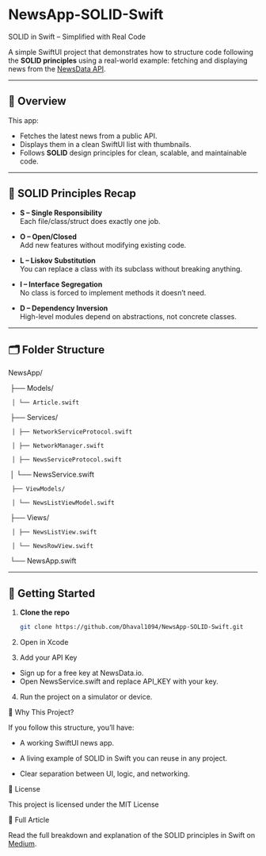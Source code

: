 # NewsApp-SOLID-Swift
SOLID in Swift – Simplified with Real Code

A simple SwiftUI project that demonstrates how to structure code following the **SOLID principles** using a real-world example: fetching and displaying news from the [NewsData API](https://newsdata.io/).

---

## 📖 Overview

This app:
- Fetches the latest news from a public API.
- Displays them in a clean SwiftUI list with thumbnails.
- Follows **SOLID** design principles for clean, scalable, and maintainable code.

---

## 🧩 SOLID Principles Recap

- **S – Single Responsibility**  
  Each file/class/struct does exactly one job.

- **O – Open/Closed**  
  Add new features without modifying existing code.

- **L – Liskov Substitution**  
  You can replace a class with its subclass without breaking anything.

- **I – Interface Segregation**  
  No class is forced to implement methods it doesn’t need.

- **D – Dependency Inversion**  
  High-level modules depend on abstractions, not concrete classes.

---

## 🗂 Folder Structure

NewsApp/

 ├── Models/
 
     │ └── Article.swift
 
 ├── Services/
 
     │ ├── NetworkServiceProtocol.swift
 
     │ ├── NetworkManager.swift
 
     │ ├── NewsServiceProtocol.swift
 
 │ └── NewsService.swift
 
     ├── ViewModels/
 
     │ └── NewsListViewModel.swift
 
 ├── Views/
 
     │ ├── NewsListView.swift
 
     │ └── NewsRowView.swift
 
 └── NewsApp.swift


---

## 🚀 Getting Started

1. **Clone the repo**
   ```bash
   git clone https://github.com/Dhaval1094/NewsApp-SOLID-Swift.git
   
2. Open in Xcode

3. Add your API Key
- Sign up for a free key at NewsData.io.
- Open NewsService.swift and replace API_KEY with your key.
   
4. Run the project on a simulator or device.


🎯 Why This Project?

If you follow this structure, you’ll have:

- A working SwiftUI news app.

- A living example of SOLID in Swift you can reuse in any project.

- Clear separation between UI, logic, and networking.

📜 License

This project is licensed under the MIT License

📎 Full Article

Read the full breakdown and explanation of the SOLID principles in Swift on [Medium](https://medium.com/@dhavaltrivedi-56634/mastering-solid-principles-in-swift-with-a-simple-news-app-fdbe599fcb47).

